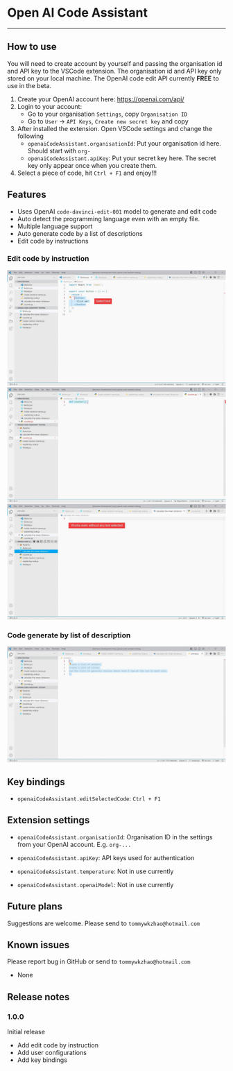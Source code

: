 # Open AI Code Assistant

---

## How to use

You will need to create account by yourself and passing the organisation id and API key to the VSCode extension. The organisation id and API key only stored on your local machine.
The OpenAI code edit API currently **FREE** to use in the beta.

1. Create your OpenAI account here: <https://openai.com/api/>
2. Login to your account:
   - Go to your organisation `Settings`, copy `Organisation ID`
   - Go to `User` -> `API Keys`, `Create new secret key` and copy
3. After installed the extension. Open VSCode settings and change the following
   - `openaiCodeAssistant.organisationId`: Put your organisation id here. Should start with `org-`
   - `openaiCodeAssistant.apiKey`: Put your secret key here. The secret key only appear once when you create them.
4. Select a piece of code, hit `Ctrl + F1` and enjoy!!!

## Features

- Uses OpenAI `code-davinci-edit-001` model to generate and edit code
- Auto detect the programming language even with an empty file.
- Multiple language support
- Auto generate code by a list of descriptions
- Edit code by instructions

### Edit code by instruction
![Edit code example 1](https://raw.githubusercontent.com/SmarterTomato/openai-code-assistant/main/resources/images/10.gif)
![Edit code example 2](https://raw.githubusercontent.com/SmarterTomato/openai-code-assistant/main/resources/images/20.gif)
![Edit code example 3](https://raw.githubusercontent.com/SmarterTomato/openai-code-assistant/main/resources/images/30.gif)

### Code generate by list of description
![Code generate example](https://raw.githubusercontent.com/SmarterTomato/openai-code-assistant/main/resources/images/40.gif)

## Key bindings

- `openaiCodeAssistant.editSelectedCode`: `Ctrl + F1`

## Extension settings

- `openaiCodeAssistant.organisationId`: Organisation ID in the settings from your OpenAI account. E.g. `org-...`

- `openaiCodeAssistant.apiKey`: API keys used for authentication
- `openaiCodeAssistant.temperature`: Not in use currently
- `openaiCodeAssistant.openaiModel`: Not in use currently

## Future plans

Suggestions are welcome. Please send to `tommywkzhao@hotmail.com`

## Known issues

Please report bug in GitHub or send to `tommywkzhao@hotmail.com`

- None

## Release notes

### 1.0.0

Initial release

- Add edit code by instruction
- Add user configurations
- Add key bindings
